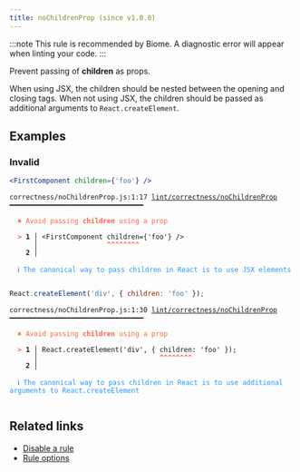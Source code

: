 ```yaml
---
title: noChildrenProp (since v1.0.0)
---
```



:::note
This rule is recommended by Biome. A diagnostic error will appear when linting your code.
:::

Prevent passing of **children** as props.

When using JSX, the children should be nested between the opening and closing tags.
When not using JSX, the children should be passed as additional arguments to `React.createElement`.

## Examples

### Invalid

```jsx
<FirstComponent children={'foo'} />
```

<pre class="language-text"><code class="language-text">correctness/noChildrenProp.js:1:17 <a href="https://biomejs.dev/lint/rules/noChildrenProp">lint/correctness/noChildrenProp</a> ━━━━━━━━━━━━━━━━━━━━━━━━━━━━━━━━━

<strong><span style="color: Tomato;">  </span></strong><strong><span style="color: Tomato;">✖</span></strong> <span style="color: Tomato;">Avoid passing </span><span style="color: Tomato;"><strong>children</strong></span><span style="color: Tomato;"> using a prop</span>
  
<strong><span style="color: Tomato;">  </span></strong><strong><span style="color: Tomato;">&gt;</span></strong> <strong>1 │ </strong>&lt;FirstComponent children={'foo'} /&gt;
   <strong>   │ </strong>                <strong><span style="color: Tomato;">^</span></strong><strong><span style="color: Tomato;">^</span></strong><strong><span style="color: Tomato;">^</span></strong><strong><span style="color: Tomato;">^</span></strong><strong><span style="color: Tomato;">^</span></strong><strong><span style="color: Tomato;">^</span></strong><strong><span style="color: Tomato;">^</span></strong><strong><span style="color: Tomato;">^</span></strong>
    <strong>2 │ </strong>
  
<strong><span style="color: rgb(38, 148, 255);">  </span></strong><strong><span style="color: rgb(38, 148, 255);">ℹ</span></strong> <span style="color: rgb(38, 148, 255);">The canonical way to pass children in React is to use JSX elements</span>
  
</code></pre>

```jsx
React.createElement('div', { children: 'foo' });
```

<pre class="language-text"><code class="language-text">correctness/noChildrenProp.js:1:30 <a href="https://biomejs.dev/lint/rules/noChildrenProp">lint/correctness/noChildrenProp</a> ━━━━━━━━━━━━━━━━━━━━━━━━━━━━━━━━━

<strong><span style="color: Tomato;">  </span></strong><strong><span style="color: Tomato;">✖</span></strong> <span style="color: Tomato;">Avoid passing </span><span style="color: Tomato;"><strong>children</strong></span><span style="color: Tomato;"> using a prop</span>
  
<strong><span style="color: Tomato;">  </span></strong><strong><span style="color: Tomato;">&gt;</span></strong> <strong>1 │ </strong>React.createElement('div', { children: 'foo' });
   <strong>   │ </strong>                             <strong><span style="color: Tomato;">^</span></strong><strong><span style="color: Tomato;">^</span></strong><strong><span style="color: Tomato;">^</span></strong><strong><span style="color: Tomato;">^</span></strong><strong><span style="color: Tomato;">^</span></strong><strong><span style="color: Tomato;">^</span></strong><strong><span style="color: Tomato;">^</span></strong><strong><span style="color: Tomato;">^</span></strong>
    <strong>2 │ </strong>
  
<strong><span style="color: rgb(38, 148, 255);">  </span></strong><strong><span style="color: rgb(38, 148, 255);">ℹ</span></strong> <span style="color: rgb(38, 148, 255);">The canonical way to pass children in React is to use additional arguments to React.createElement</span>
  
</code></pre>

## Related links

- [Disable a rule](/linter/#disable-a-lint-rule)
- [Rule options](/linter/#rule-options)
